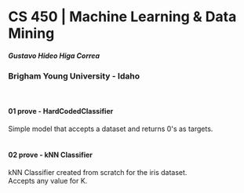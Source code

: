# CS 450 | Machine Learning & Data Mining
##### Gustavo Hideo Higa Correa
### Brigham Young University - Idaho
<br>

#### 01 prove - HardCodedClassifier
Simple model that accepts a dataset and returns 0's as targets.
<br>
<br>

#### 02 prove - kNN Classifier
kNN Classifier created from scratch for the iris dataset. <br>
Accepts any value for K.
<br>
<br>
